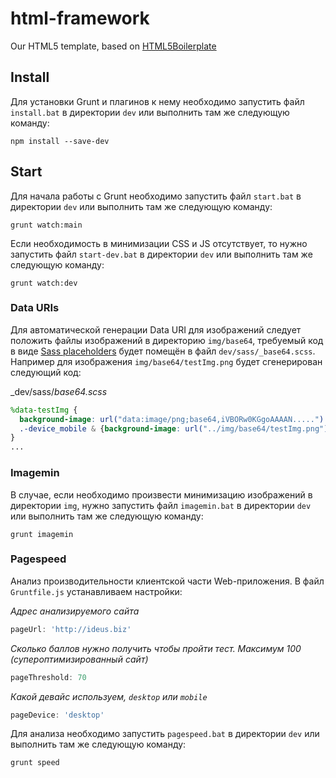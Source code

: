 # html-framework

Our HTML5 template, based on [HTML5Boilerplate](https://github.com/h5bp/html5-boilerplate)

## Install

Для установки Grunt и плагинов к нему необходимо запустить файл `install.bat` в директории `dev` или выполнить там же следующую команду:

```shell
npm install --save-dev
```

## Start

Для начала работы с Grunt необходимо запустить файл `start.bat` в директории `dev` или выполнить там же следующую команду:

```shell
grunt watch:main
```

Если необходимость в минимизации CSS и JS отсутствует, то нужно запустить файл `start-dev.bat` в директории `dev` или выполнить там же следующую команду:

```shell
grunt watch:dev
```

### Data URIs

Для автоматической генерации Data URI для изображений следует положить файлы изображений в директорию `img/base64`, требуемый код в виде [Sass placeholders](http://sass-lang.com/docs/yardoc/file.SASS_REFERENCE.html#placeholder_selectors_) будет помещён в файл `dev/sass/_base64.scss`. Например для изображения `img/base64/testImg.png` будет сгенерирован следующий код:

_dev/sass/_base64.scss_
```scss
%data-testImg {
  background-image: url("data:image/png;base64,iVBORw0KGgoAAAAN.....") !important;
  .-device_mobile & {background-image: url("../img/base64/testImg.png") !important;}
}
...
```

### Imagemin

В случае, если необходимо произвести минимизацию изображений в директории `img`, нужно запустить файл `imagemin.bat` в директории `dev` или выполнить там же следующую команду:

```shell
grunt imagemin
```


### Pagespeed

Анализ производительности клиентской части Web-приложения. В файл `Gruntfile.js` устанавливаем настройки:

_Адрес анализируемого сайта_
```js
pageUrl: 'http://ideus.biz'
```

_Сколько баллов нужно получить чтобы пройти тест. Максимум 100 (супероптимизированный сайт)_
```js
pageThreshold: 70
```

_Какой девайс используем, `desktop` или `mobile`_
```js
pageDevice: 'desktop'
```

Для анализа необходимо запустить `pagespeed.bat` в директории `dev` или выполнить там же следующую команду:

```shell
grunt speed
```
